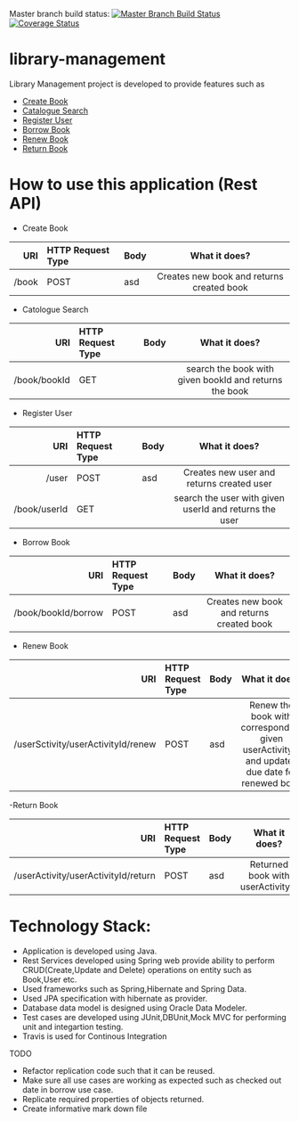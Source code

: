 Master branch build status: [![Master Branch Build Status](https://travis-ci.org/harithan81/library-management.svg?branch=master)](https://travis-ci.org/harithan81/library-management)
[![Coverage Status](https://coveralls.io/repos/harithan81/library-management/badge.svg)](https://coveralls.io/r/harithan81/library-management)
# library-management

Library Management project is developed to provide features such as
- [Create Book](https://github.com/harithan81/library-management/blob/master/Docs/CreateBook.docx)
- [Catalogue Search](https://github.com/harithan81/library-management/blob/master/Docs/CatalogueSearch.docx)
- [Register User](https://github.com/harithan81/library-management/blob/master/Docs/RegisterUser.docx)
- [Borrow Book](https://github.com/harithan81/library-management/blob/master/Docs/Borrow.docx)
- [Renew Book](https://github.com/harithan81/library-management/blob/master/Docs/Renew.docx)
- [Return Book](https://github.com/harithan81/library-management/blob/master/Docs/ReturnBook.docx)

# How to use this application (Rest API)
- Create Book

| URI | HTTP Request Type | Body | What it does? |
|------:|:-----|---------|:------:|
|   /book  |  POST  |    asd   |    Creates new book and returns created book   |

- Catologue Search

| URI | HTTP Request Type | Body | What it does? |
|------:|:-----|---------|:------:|
|  /book/bookId  |  GET |    |   search the book with given bookId and returns the book |


- Register User

| URI | HTTP Request Type | Body | What it does? |
|------:|:-----|---------|:------:|
|   /user  |  POST  |    asd   |    Creates new user and returns created user   |
|  /book/userId  |  GET |    |   search the user with given userId and returns the user |

- Borrow Book

| URI | HTTP Request Type | Body | What it does? |
|------:|:-----|---------|:------:|
|   /book/bookId/borrow  |  POST  |    asd   |    Creates new book and returns created book   |

- Renew Book

| URI | HTTP Request Type | Body | What it does? |
|------:|:-----|---------|:------:|
|   /userSctivity/userActivityId/renew  |  POST  |    asd   |    Renew the book with corresponding given userActivityId and updates due date for renewed book   |


-Return Book

| URI | HTTP Request Type | Body | What it does? |
|------:|:-----|---------|:------:|
|   /userActivity/userActivityId/return |  POST  |    asd   |    Returned book with userActivityId |


# Technology Stack: 


- Application is developed using Java.
- Rest Services developed using Spring web provide ability to perform CRUD(Create,Update and Delete) operations on       entity such as Book,User etc.
- Used frameworks such as Spring,Hibernate and Spring Data.
- Used JPA specification with hibernate as provider.
- Database data model is designed using Oracle Data Modeler.
- Test cases are developed using JUnit,DBUnit,Mock MVC for performing unit and integartion testing.
- Travis is used for Continous Integration


TODO

- Refactor replication code such that it can be reused.
- Make sure all use cases are working as expected such as checked out date in borrow use case.
- Replicate required properties of objects returned.
- Create informative mark down file

